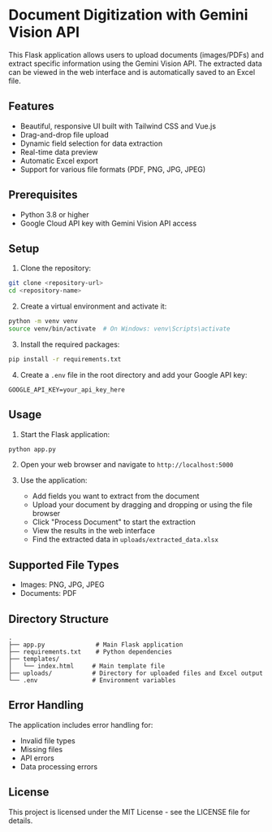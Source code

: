 # Document Digitization with Gemini Vision API

This Flask application allows users to upload documents (images/PDFs) and extract specific information using the Gemini Vision API. The extracted data can be viewed in the web interface and is automatically saved to an Excel file.

## Features

- Beautiful, responsive UI built with Tailwind CSS and Vue.js
- Drag-and-drop file upload
- Dynamic field selection for data extraction
- Real-time data preview
- Automatic Excel export
- Support for various file formats (PDF, PNG, JPG, JPEG)

## Prerequisites

- Python 3.8 or higher
- Google Cloud API key with Gemini Vision API access

## Setup

1. Clone the repository:
```bash
git clone <repository-url>
cd <repository-name>
```

2. Create a virtual environment and activate it:
```bash
python -m venv venv
source venv/bin/activate  # On Windows: venv\Scripts\activate
```

3. Install the required packages:
```bash
pip install -r requirements.txt
```

4. Create a `.env` file in the root directory and add your Google API key:
```
GOOGLE_API_KEY=your_api_key_here
```

## Usage

1. Start the Flask application:
```bash
python app.py
```

2. Open your web browser and navigate to `http://localhost:5000`

3. Use the application:
   - Add fields you want to extract from the document
   - Upload your document by dragging and dropping or using the file browser
   - Click "Process Document" to start the extraction
   - View the results in the web interface
   - Find the extracted data in `uploads/extracted_data.xlsx`

## Supported File Types

- Images: PNG, JPG, JPEG
- Documents: PDF

## Directory Structure

```
.
├── app.py              # Main Flask application
├── requirements.txt    # Python dependencies
├── templates/         
│   └── index.html     # Main template file
├── uploads/           # Directory for uploaded files and Excel output
└── .env               # Environment variables
```

## Error Handling

The application includes error handling for:
- Invalid file types
- Missing files
- API errors
- Data processing errors

## License

This project is licensed under the MIT License - see the LICENSE file for details. 